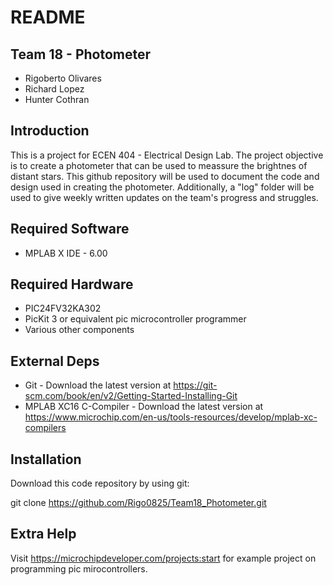 # README

## Team 18 - Photometer ##

* Rigoberto Olivares
* Richard Lopez
* Hunter Cothran

## Introduction ##

This is a project for ECEN 404 - Electrical Design Lab. The project objective is to create a photometer that can be used to meassure the brightnes
of distant stars. This github repository will be used to document the code and design used in creating the photometer. Additionally, a "log" folder
will be used to give weekly written updates on the team's progress and struggles.

## Required Software ##

* MPLAB X IDE - 6.00

## Required Hardware ##

* PIC24FV32KA302
* PicKit 3 or equivalent pic microcontroller programmer
* Various other components

## External Deps  ##

* Git - Download the latest version at https://git-scm.com/book/en/v2/Getting-Started-Installing-Git
* MPLAB XC16 C-Compiler - Download the latest version at https://www.microchip.com/en-us/tools-resources/develop/mplab-xc-compilers

## Installation ##

Download this code repository by using git:

 git clone https://github.com/Rigo0825/Team18_Photometer.git

## Extra Help

Visit https://microchipdeveloper.com/projects:start for example project on programming pic mirocontrollers.

